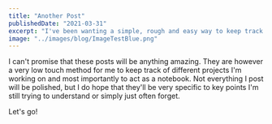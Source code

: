 ```yaml
---
title: "Another Post"
publishedDate: "2021-03-31"
excerpt: "I've been wanting a simple, rough and easy way to keep track of different techniques, thoughts and experiments I've been doing."
image: "../images/blog/ImageTestBlue.png"
---
```


I can't promise that these posts will be anything amazing. They are however a very low touch method for me to keep track of different projects I'm working on and most importantly to act as a notebook. Not everything I post will be polished, but I do hope that they'll be very specific to key points I'm still trying to understand or simply just often forget.

Let's go!
